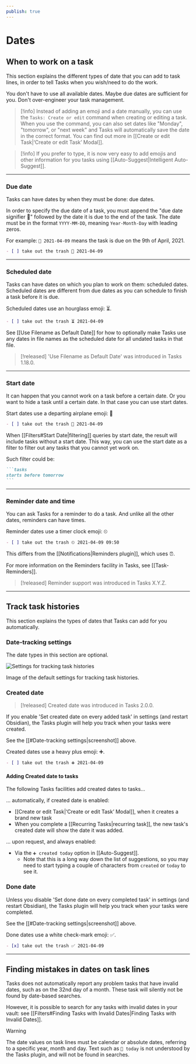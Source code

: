 ```yaml
---
publish: true
---
```


# Dates

## When to work on a task

This section explains the different types of date that you can add to task lines, in order to tell Tasks when you wish/need to do the work.

You don't have to use all available dates.
Maybe due dates are sufficient for you.
Don't over-engineer your task management.

> [!info]
> Instead of adding an emoji and a date manually, you can use the `Tasks: Create or edit` command when creating or editing a task.
When you use the command, you can also set dates like "Monday", "tomorrow", or "next week" and Tasks will automatically save the date in the correct format.
You can find out more in [[Create or edit Task|‘Create or edit Task’ Modal]].

> [!info]
> If you prefer to type, it is now very easy to add emojis and other information for you tasks using [[Auto-Suggest|Intelligent Auto-Suggest]].

---

### Due date

Tasks can have dates by when they must be done: due dates.

In order to specify the due date of a task, you must append the "due date signifier 📅" followed by the date it is due to the end of the task.
The date must be in the format `YYYY-MM-DD`, meaning `Year-Month-Day` with leading zeros.

For example: `📅 2021-04-09` means the task is due on the 9th of April, 2021.

```markdown
- [ ] take out the trash 📅 2021-04-09
```

---

### Scheduled date

Tasks can have dates on which you plan to work on them: scheduled dates.
Scheduled dates are different from due dates as you can schedule to finish a task before it is due.

Scheduled dates use an hourglass emoji: ⏳.

```markdown
- [ ] take out the trash ⏳ 2021-04-09
```

See [[Use Filename as Default Date]] for how to optionally make Tasks use any dates in file names as the scheduled date for all undated tasks in that file.

> [!released]
'Use Filename as Default Date' was introduced in Tasks 1.18.0.

---

### Start date

It can happen that you cannot work on a task before a certain date.
Or you want to hide a task until a certain date.
In that case you can use start dates.

Start dates use a departing airplane emoji: 🛫

```markdown
- [ ] take out the trash 🛫 2021-04-09
```

When [[Filters#Start Date|filtering]] queries by start date,
the result will include tasks without a start date.
This way, you can use the start date as a filter to filter out any tasks that you cannot yet work on.

Such filter could be:

````markdown
```tasks
starts before tomorrow
```
````

---

### Reminder date and time

You can ask Tasks for a reminder to do a task. And unlike all the other dates, reminders can have times.

Reminder dates use a timer clock emoji: ⏲

```markdown
- [ ] take out the trash ⏲ 2021-04-09 09:50
```

This differs from the [[Notifications|Reminders plugin]], which uses ⏰.

For more information on the Reminders facility in Tasks, see [[Task-Reminders]].

> [!released]
> Reminder support was introduced in Tasks X.Y.Z.

---

## Track task histories

This section explains the types of dates that Tasks can add for you automatically.

### Date-tracking settings

The date types in this section are optional.

![Settings for tracking task histories](../../images/settings-optional-date-fields.png)

Image of the default settings for tracking task histories.

### Created date

> [!released]
Created date was introduced in Tasks 2.0.0.

If you enable 'Set created date on every added task' in settings (and restart Obsidian), the Tasks plugin will help you track when your tasks were created.

See the [[#Date-tracking settings|screenshot]] above.

Created dates use a heavy plus emoji: ➕.

```markdown
- [ ] take out the trash ➕ 2021-04-09
```

#### Adding Created date to tasks

The following Tasks facilities add created dates to tasks...

... automatically, if created date is enabled:

- [[Create or edit Task|‘Create or edit Task’ Modal]], when it creates a brand new task
- When you complete a [[Recurring Tasks|recurring task]], the new task's created date will show the date it was added.

... upon request, and always enabled:

- Via the `➕ created today` option in [[Auto-Suggest]].
  - Note that this is a long way down the list of suggestions, so you may need to start typing a couple of characters from `created` or `today` to see it.

### Done date

Unless you disable 'Set done date on every completed task' in settings (and restart Obsidian), the Tasks plugin will help you track when your tasks were completed.

See the [[#Date-tracking settings|screenshot]] above.

Done dates use a white check-mark emoji: ✅.

```markdown
- [x] take out the trash ✅ 2021-04-09
```

---

## Finding mistakes in dates on task lines

Tasks does not automatically report any problem tasks that have invalid dates, such as on the 32nd day of a month. These task will silently not be found by date-based searches.

However, it is possible to search for any tasks with invalid dates in your vault: see
[[Filters#Finding Tasks with Invalid Dates|Finding Tasks with Invalid Dates]].

> [!warning]
The date values on task lines must be calendar or absolute dates, referring to a specific year, month and day. Text such as `📅 today` is not understood by the Tasks plugin, and will not be found in searches.
